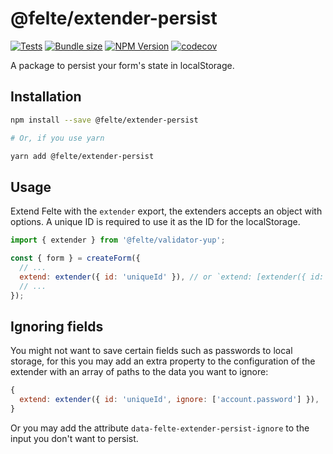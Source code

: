 # @felte/extender-persist

[![Tests](https://github.com/pablo-abc/felte/workflows/Tests/badge.svg)](https://github.com/pablo-abc/felte/actions/workflows/test.yml)
[![Bundle size](https://img.shields.io/bundlephobia/min/@felte/extender-persist)](https://bundlephobia.com/result?p=@felte/extender-persist)
[![NPM Version](https://img.shields.io/npm/v/@felte/extender-persist)](https://www.npmjs.com/package/@felte/extender-persist)
[![codecov](https://codecov.io/gh/pablo-abc/felte/branch/main/graph/badge.svg?token=T73OJZ50LC)](https://codecov.io/gh/pablo-abc/felte)

A package to persist your form's state in localStorage.

## Installation

```sh
npm install --save @felte/extender-persist

# Or, if you use yarn

yarn add @felte/extender-persist
```

## Usage

Extend Felte with the `extender` export, the extenders accepts an object with options. A unique ID is required to use it as the ID for the localStorage.

```javascript
import { extender } from '@felte/validator-yup';

const { form } = createForm({
  // ...
  extend: extender({ id: 'uniqueId' }), // or `extend: [extender({ id: 'uniqueId' })],`
  // ...
});
```

## Ignoring fields

You might not want to save certain fields such as passwords to local storage, for this you may add an extra property to the configuration of the extender with an array of paths to the data you want to ignore:

```javascript
{
  extend: extender({ id: 'uniqueId', ignore: ['account.password'] }),
}
```

Or you may add the attribute `data-felte-extender-persist-ignore` to the input you don't want to persist.
